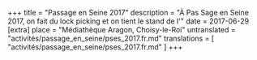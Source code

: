 +++
title = "Passage en Seine 2017"
description = "À Pas Sage en Seine 2017, on fait du lock picking et on tient le stand de l'"
date = 2017-06-29
[extra]
place = "Médiathèque Aragon, Choisy-le-Roi"
untranslated = "activités/passage_en_seine/pses_2017.fr.md"
translations = [
    "activités/passage_en_seine/pses_2017.fr.md"
]
+++
